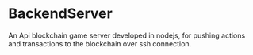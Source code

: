 # BackendServer
An Api blockchain game server developed in nodejs, for pushing actions and transactions to the blockchain over ssh connection.
